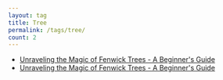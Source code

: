 ```yaml
---
layout: tag
title: Tree
permalink: /tags/tree/
count: 2
---
```


- [Unraveling the Magic of Fenwick Trees - A Beginner's Guide](/blog/algorithms/2023/11/13/Fenwick.html)
- [Unraveling the Magic of Fenwick Trees - A Beginner's Guide](/blog/algorithms/2023/11/13/Fenwick.html)
